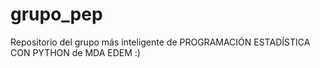 # grupo_pep
Repositorio del grupo más inteligente de PROGRAMACIÓN ESTADÍSTICA CON PYTHON de MDA EDEM :)
